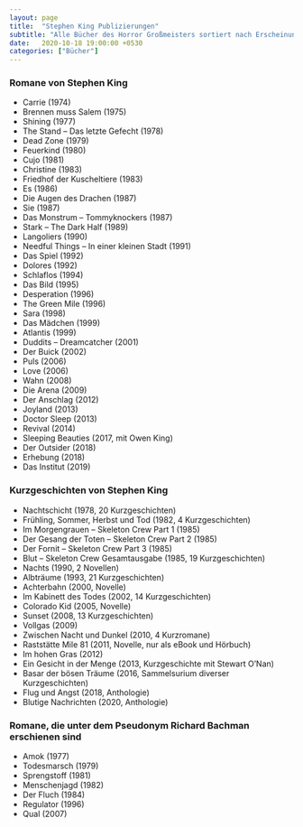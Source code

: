 ```yaml
---
layout: page
title:  "Stephen King Publizierungen"
subtitle: "Alle Bücher des Horror Großmeisters sortiert nach Erscheinungsjahr"
date:   2020-10-18 19:00:00 +0530
categories: ["Bücher"]
---
```


### **Romane von Stephen King**
* Carrie (1974)
* Brennen muss Salem (1975)
* Shining (1977)
* The Stand – Das letzte Gefecht (1978)
* Dead Zone (1979)
* Feuerkind (1980)
* Cujo (1981)
* Christine (1983)
* Friedhof der Kuscheltiere (1983)
* Es (1986)
* Die Augen des Drachen (1987)
* Sie (1987)
* Das Monstrum – Tommyknockers (1987)
* Stark – The Dark Half (1989)
* Langoliers (1990)
* Needful Things – In einer kleinen Stadt (1991)
* Das Spiel (1992)
* Dolores (1992)
* Schlaflos (1994)
* Das Bild (1995)
* Desperation (1996)
* The Green Mile (1996)
* Sara (1998)
* Das Mädchen (1999)
* Atlantis (1999)
* Duddits – Dreamcatcher (2001)
* Der Buick (2002)
* Puls (2006)
* Love (2006)
* Wahn (2008)
* Die Arena (2009)
* Der Anschlag (2012)
* Joyland (2013)
* Doctor Sleep (2013)
* Revival (2014)
* Sleeping Beauties (2017, mit Owen King)
* Der Outsider (2018)
* Erhebung (2018)
* Das Institut (2019)

### **Kurzgeschichten von Stephen King**
* Nachtschicht (1978, 20 Kurzgeschichten)
* Frühling, Sommer, Herbst und Tod (1982, 4 Kurzgeschichten)
* Im Morgengrauen – Skeleton Crew Part 1 (1985)
* Der Gesang der Toten – Skeleton Crew Part 2 (1985)
* Der Fornit – Skeleton Crew Part 3 (1985)
* Blut – Skeleton Crew Gesamtausgabe (1985, 19 Kurzgeschichten)
* Nachts (1990, 2 Novellen)
* Albträume (1993, 21 Kurzgeschichten)
* Achterbahn (2000, Novelle)
* Im Kabinett des Todes (2002, 14 Kurzgeschichten)
* Colorado Kid (2005, Novelle)
* Sunset (2008, 13 Kurzgeschichten)
* Vollgas (2009)
* Zwischen Nacht und Dunkel (2010, 4 Kurzromane)
* Raststätte Mile 81 (2011, Novelle, nur als eBook und Hörbuch)
* Im hohen Gras (2012)
* Ein Gesicht in der Menge (2013, Kurzgeschichte mit Stewart O’Nan)
* Basar der bösen Träume (2016, Sammelsurium diverser Kurzgeschichten)
* Flug und Angst (2018, Anthologie)
* Blutige Nachrichten (2020, Anthologie)

### **Romane, die unter dem Pseudonym Richard Bachman erschienen sind**
* Amok (1977)
* Todesmarsch (1979)
* Sprengstoff (1981)
* Menschenjagd (1982)
* Der Fluch (1984)
* Regulator (1996)
* Qual (2007)
